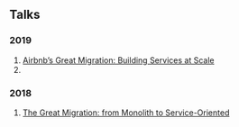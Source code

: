 ## Talks

### 2019

1. [Airbnb’s Great Migration: Building Services at Scale](https://www.infoq.com/presentations/airbnb-services-scalability)
2. []()


### 2018

1. [The Great Migration: from Monolith to Service-Oriented](https://www.infoq.com/presentations/airbnb-soa-migration)